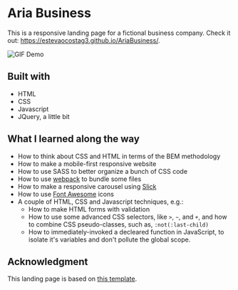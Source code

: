 # Aria Business
This is a responsive landing page for a fictional business company. Check it out: https://estevaocostag3.github.io/AriaBusiness/.

<p>
  <img src="AriaBusiness.gif" alt="GIF Demo"/>
</p>

## Built with

- HTML
- CSS
- Javascript
- JQuery, a little bit

## What I learned along the way

- How to think about CSS and HTML in terms of the BEM methodology
- How to make a mobile-first responsive website
- How to use SASS to better organize a bunch of CSS code
- How to use [webpack](https://webpack.js.org/) to bundle some files
- How to make a responsive carousel using [Slick](https://github.com/kenwheeler/slick)
- How to use [Font Awesome](https://fontawesome.com/) icons
- A couple of HTML, CSS and Javascript techniques, e.g.:
  - How to make HTML forms with validation
  - How to use some advanced CSS selectors, like `>`, `~`, and `+`, and how to combine CSS pseudo-classes, such as, `:not(:last-child)`
  - How to immediately-invoked a decleared function in JavaScript, to isolate it's variables and don't pollute the global scope.

## Acknowledgment

This landing page is based on [this template](https://inovatik.com/aria-landing-page/index.html).
